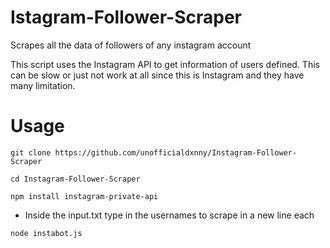 # Istagram-Follower-Scraper
 Scrapes all the data of followers of any instagram account


This script uses the Instagram API to get information of users defined. This can be slow or just not work at all since this is Instagram and they have many limitation.


# Usage

```
git clone https://github.com/unofficialdxnny/Instagram-Follower-Scraper
```
```
cd Instagram-Follower-Scraper
```
```
npm install instagram-private-api
```
- Inside the input.txt type in the usernames to scrape in a new line each

```
node instabot.js
```

